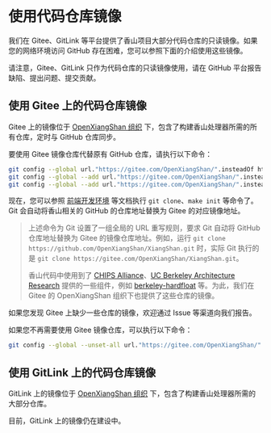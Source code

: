 # 使用代码仓库镜像

我们在 Gitee、GitLink 等平台提供了香山项目大部分代码仓库的只读镜像。如果您的网络环境访问 GitHub 存在困难，您可以参照下面的介绍使用这些镜像。

请注意，Gitee、GitLink 只作为代码仓库的只读镜像使用，请在 GitHub 平台报告缺陷、提出问题、提交贡献。

## 使用 Gitee 上的代码仓库镜像

Gitee 上的镜像位于 [OpenXiangShan 组织](https://gitee.com/OpenXiangShan/) 下，包含了构建香山处理器所需的所有仓库，定时与 GitHub 仓库同步。

要使用 Gitee 镜像仓库代替原有 GitHub 仓库，请执行以下命令：

```bash
git config --global url."https://gitee.com/OpenXiangShan/".insteadOf https://github.com/OpenXiangShan/
git config --global --add url."https://gitee.com/OpenXiangShan/".insteadOf https://github.com/chipsalliance/
git config --global --add url."https://gitee.com/OpenXiangShan/".insteadOf https://github.com/ucb-bar/
```

现在，您可以参照 [前端开发环境](xsenv.md) 等文档执行 `git clone`、`make init` 等命令了。Git 会自动将香山相关的 GitHub 的仓库地址替换为 Gitee 的对应镜像地址。

> 上述命令为 Git 设置了一组全局的 URL 重写规则，要求 Git 自动将 GitHub 仓库地址替换为 Gitee 的镜像仓库地址。例如，运行 `git clone https://github.com/OpenXiangShan/XiangShan.git` 时，实际 Git 执行的是 `git clone https://gitee.com/OpenXiangShan/XiangShan.git`。
>
> 香山代码中使用到了 [CHIPS Alliance](https://github.com/chipsalliance)、[UC Berkeley Architecture Research](https://github.com/ucb-bar) 提供的一些组件，例如 [berkeley-hardfloat](https://github.com/ucb-bar/berkeley-hardfloat) 等。为此，我们在 Gitee 的 OpenXiangShan 组织下也提供了这些仓库的镜像。

如果您发现 Gitee 上缺少一些仓库的镜像，欢迎通过 Issue 等渠道向我们报告。

如果您不再需要使用 Gitee 镜像仓库，可以执行以下命令：

```bash
git config --global --unset-all url."https://gitee.com/OpenXiangShan/".insteadOf
```

## 使用 GitLink 上的代码仓库镜像

GitLink 上的镜像位于 [OpenXiangShan 组织](https://www.gitlink.org.cn/OpenXiangShan/) 下，包含了构建香山处理器所需的大部分仓库。

目前，GitLink 上的镜像仍在建设中。

